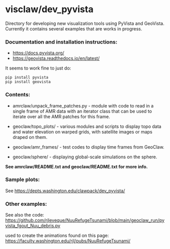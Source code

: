 # visclaw/dev_pyvista

Directory for developing new visualization tools using PyVista and GeoVista.
Currently it contains several examples that are works in progress.

### Documentation and installation instructions:

- https://docs.pyvista.org/
- https://geovista.readthedocs.io/en/latest/

It seems to work fine to just do:

    pip install pyvista
    pip install geovista


### Contents:

- amrclaw/unpack_frame_patches.py - module with code to read in a single frame
  of AMR data with an iterator class that can be used to iterate over all the
  AMR patches for this frame.
          
- geoclaw/topo_plots/ - various modules and scripts to display topo data and
  water elevation on warped grids, with satellite images or maps draped on them.

- geoclaw/amr_frames/ - test codes to display time frames from GeoClaw.

- geoclaw/sphere/ - displaying global-scale simulations on the sphere.

**See amrclaw/README.txt and geoclaw/README.txt for more info.**
    
### Sample plots:

See https://depts.washington.edu/clawpack/dev_pyvista/ 

### Other examples:

See also the code:
https://github.com/rjleveque/NuuRefugeTsunami/blob/main/geoclaw_run/pyvista_fgout_Nuu_debris.py

used to create the animations found on this page:
https://faculty.washington.edu/rjl/pubs/NuuRefugeTsunami/
